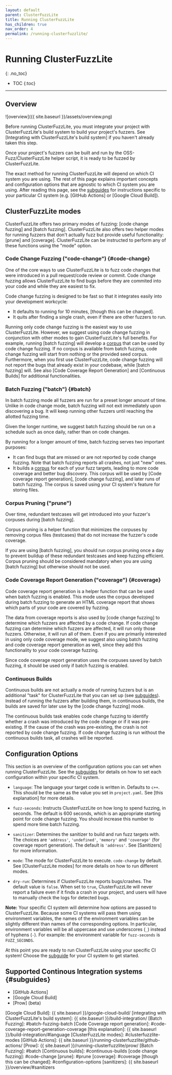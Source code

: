 ```yaml
---
layout: default
parent: ClusterFuzzLite
title: Running ClusterFuzzLite
has_children: true
nav_order: 4
permalink: /running-clusterfuzzlite/
---
```

# Running ClusterFuzzLite
{: .no_toc}

- TOC
{:toc}
---

## Overview
![overview]({{ site.baseurl }}/assets/overview.png)

Before running ClusterFuzzLite, you must integrate your project with ClusterFuzzLite's build system to build your project's fuzzers. See [Integrating with ClusterFuzzLite's build system] if you haven't already taken this step.

Once your project's fuzzers can be built and run by the OSS-Fuzz/ClusterFuzzLite
helper script, it is ready to be fuzzed by ClusterFuzzLite.

The exact method for running ClusterFuzzLite will depend on which CI system you are using.
The rest of this page explains important concepts and configuration options
that are agnostic to which CI system you are using.
After reading this page, see the [subguides] for instructions specific to your particular CI system (e.g. [GitHub Actions] or [Google Cloud Build]).

## ClusterFuzzLite modes

ClusterFuzzLite offers two primary modes of fuzzing: [code change fuzzing] and
[batch fuzzing].
ClusterFuzzLite also offers two helper modes for running fuzzers that don't
actually fuzz but provide useful functionality: [prune] and [coverage].
ClusterFuzzLite can be instructed to perform any of these functions using the
"mode" option.

### Code Change Fuzzing ("code-change") {#code-change}

One of the core ways to use ClusterFuzzLite is to fuzz code changes that
were introduced in a pull request/code review or commit. Code change fuzzing allows ClusterFuzzLite to find bugs before they are
commited into your code and while they are easiest to fix.

Code change fuzzing is designed to be fast so that it integrates easily into your development workcycle:
- It defaults to running for 10 minutes, [though this can be changed].
- It quits after finding a single crash, even if there are other fuzzers to
   run.
   
Running only code change fuzzing is the easiest way to use ClusterFuzzLite. 
However, we suggest using code change fuzzing in conjunction with other modes to gain ClusterFuzzLite's full benefits. 
For example, running [batch fuzzing] will develop a [corpus] that can be used by code change fuzzing. 
If no corpus is available from batch fuzzing, code change fuzzing will start from nothing or the provided seed corpus. 
Furthermore, when you first use ClusterFuzzLite, code change
fuzzing will not report the bugs that already exist in your codebase, while [batch fuzzing] will. 
See also [Code Coverage Report Generation] and [Continuous Builds] for additional functionalities.

### Batch Fuzzing ("batch") {#batch}

In batch fuzzing mode all fuzzers are run
for a preset longer amount of time. Unlike in code change mode, batch fuzzing will not exit immediately upon
discovering a bug. It will keep running other fuzzers until reaching
the allotted fuzzing time.

Given the longer runtime, we suggest batch fuzzing should be run on a schedule
such as once daily, rather than on code changes. 

By running for a longer amount of time, batch fuzzing
serves two important purposes:
- It can find bugs that are missed or are not reported by code change fuzzing.
   Note that batch fuzzing reports all crashes, not just "new" ones.
- It builds a [corpus] for each of your fuzz targets, leading to more
   code coverage and better bug discovery.
   This corpus will be used by [Code coverage report generation],
   [code change fuzzing], and later runs of batch fuzzing.
   The corpus is saved using your CI system's feature for storing files.

[corpus]: https://github.com/google/fuzzing/blob/master/docs/glossary.md#corpus

### Corpus Pruning ("prune")

Over time, redundant testcases will get introduced into your fuzzer's corpuses
during [batch fuzzing].

Corpus pruning is a helper function that minimizes the corpuses by removing corpus files (testcases) that
do not increase the fuzzer's code coverage.

If you are using [batch fuzzing], you should run corpus pruning once a day to prevent buildup of these redundant
testcases and keep fuzzing efficient. Corpus pruning should be considered mandatory when you are using [batch fuzzing] but otherwise should not be used.

### Code Coverage Report Generation ("coverage") {#coverage}

Code coverage report generation is a helper function that can be used when batch fuzzing is enabled. 
This mode uses the corpus developed during batch fuzzing to generate an HTML
coverage report that shows which parts of your code are covered by
fuzzing.

The data from coverage reports is also used by [code change fuzzing] to
determine which fuzzers are affected by a code change. If code change fuzzing can determine which fuzzers are affected, it will run only those fuzzers. Otherwise, it will run all of them. Even if you are primarily interested in using only code coverage mode, we suggest also using 
batch fuzzing and code coverage report generation as well, since they add this functionality to your code coverage fuzzing.

Since code coverage report generation uses the corpuses saved by batch fuzzing, it should be used only if batch fuzzing is enabled. 

### Continuous Builds

Continuous builds are not actually a mode of running fuzzers but is an additional
"task" for ClusterFuzzLite that you can set up (see [subguides]). Instead of running the fuzzers
after building them, in continuous builds, the builds are saved for later use by the
[code change fuzzing] mode. 

The continuous builds task enables code change fuzzing to identify whether a
crash was introduced by the code change or if it was pre-existing. If the cause of the crash
was pre-existing, the crash is not reported by code change fuzzing. If code change fuzzing is run without the continuous builds task, all crashes 
will be reported.

## Configuration Options

This section is an overview of the configuration options you can set when running ClusterFuzzLite.
See the [subguides] for details on how to set each configuration within your specific CI system. 

- `language`: The language your target code is written in. Defaults to `c++`.
  This should be the same as the value you set in `project.yaml`. See [this
  explanation] for more details.

- `fuzz-seconds`: Instructs ClusterFuzzLite on how long to spend fuzzing, in
  seconds. The default is 600 seconds, which is an appropriate starting point for code change fuzzing. You should 
  increase this number to spend more time batch fuzzing.

- `sanitizer`: Determines the sanitizer to build and run fuzz targets with. The
  choices are `'address'`, `'undefined'`, `'memory'` and `'coverage'` (for
  coverage report generation). The default is `'address'`. See [Sanitizers] for more information.

- `mode`: The mode for ClusterFuzzLite to execute. `code-change` by default. See
  [ClusterFuzzLite modes] for more details on how to run different modes.

- `dry-run`: Determines if ClusterFuzzLite reports bugs/crashes. The default
  value is `false`. When set to `true`, ClusterFuzzLite will never report a
  failure even if it finds a crash in your project, and users will have to
  manually check the logs for detected bugs.

**Note:** Your specific CI system will determine how options are passed to ClusterFuzzLite. Because 
some CI systems will pass them using environment
variables, the names of the environment variables can be slightly different than
names of the corresponding options. In particular, environment variables will be
all uppercase and use underscores (`_`) instead of hyphens (`-`). For example:
the environment variable for `fuzz-seconds` is `FUZZ_SECONDS`.

At this point you are ready to run ClusterFuzzLite using your specific CI system!
Choose the [subguide](#subguides) for your CI system to get started.

## Supported Continous Integration systems {#subguides}

- [GitHub Actions]
- [Google Cloud Build]
- [Prow] (beta)

[subguides]: #subguides
[Google Cloud Build]: {{ site.baseurl }}/google-cloud-build/
[integrating with ClusterFuzzLite's build system]: {{ site.baseurl }}/build-integration/
[Batch Fuzzing]: #batch-fuzzing-batch
[Code Coverage report generation]: #code-coverage-report-generation-coverage
[this explanation]: {{ site.baseurl }}/build-integration/#language
[ClusterFuzzLite modes]: #clusterfuzzlite-modes
[GitHub Actions]: {{ site.baseurl }}/running-clusterfuzzlite/github-actions/
[Prow]: {{ site.baseurl }}/running-clusterfuzzlite/prow/
[Batch Fuzzing]: #batch
[Continuous builds]: #continuous-builds
[code change fuzzing]: #code-change
[prune]: #prune
[coverage]: #coverage
[though this can be changed]: #configuration-options
[sanitizers]: {{ site.baseurl }}/overview/#sanitizers
